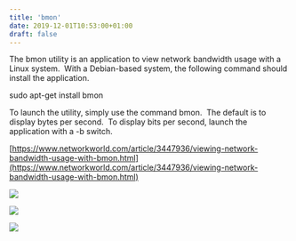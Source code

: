 ```yaml
---
title: 'bmon'
date: 2019-12-01T10:53:00+01:00
draft: false
---
```


The bmon utility is an application to view network bandwidth usage with a Linux system.  With a Debian-based system, the following command should install the application.  
  
sudo apt-get install bmon  
  
To launch the utility, simply use the command bmon.  The default is to display bytes per second.  To display bits per second, launch the application with a -b switch.  
  
[https://www.networkworld.com/article/3447936/viewing-network-bandwidth-usage-with-bmon.html](https://www.networkworld.com/article/3447936/viewing-network-bandwidth-usage-with-bmon.html)  
  

[![](https://1.bp.blogspot.com/-4O2UkBuxEYQ/XbjMFg3XrDI/AAAAAAAAGFA/jQtP0jCzyWw4M91dgVPbgPk-CnG1_QkBQCLcBGAsYHQ/s320/bmon1.png)](https://1.bp.blogspot.com/-4O2UkBuxEYQ/XbjMFg3XrDI/AAAAAAAAGFA/jQtP0jCzyWw4M91dgVPbgPk-CnG1_QkBQCLcBGAsYHQ/s1600/bmon1.png)

  

[![](https://1.bp.blogspot.com/-RsxRQJRfBqo/XbjMGL08ENI/AAAAAAAAGFE/VXGeAyPiFmsZU5rMwJHbFrm_gijFHfYuACLcBGAsYHQ/s320/bmon2.png)](https://1.bp.blogspot.com/-RsxRQJRfBqo/XbjMGL08ENI/AAAAAAAAGFE/VXGeAyPiFmsZU5rMwJHbFrm_gijFHfYuACLcBGAsYHQ/s1600/bmon2.png)

  

[![](https://1.bp.blogspot.com/-Y6oS2sPiYxM/XbjMGT4KtRI/AAAAAAAAGFI/PmJzzny3CTceOg_QaZ8nbjCK8rWMA2v_ACLcBGAsYHQ/s320/bmon3.png)](https://1.bp.blogspot.com/-Y6oS2sPiYxM/XbjMGT4KtRI/AAAAAAAAGFI/PmJzzny3CTceOg_QaZ8nbjCK8rWMA2v_ACLcBGAsYHQ/s1600/bmon3.png)